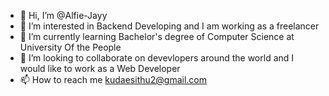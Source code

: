 - 👋 Hi, I’m @Alfie-Jayy
- 👀 I’m interested in Backend Developing and I am working as a freelancer
- 🌱 I’m currently learning Bachelor's degree of Computer Science at University Of the People
- 💞️ I’m looking to collaborate on devevlopers around the world and I would like to work as a Web Developer
- 📫 How to reach me kudaesithu2@gmail.com

